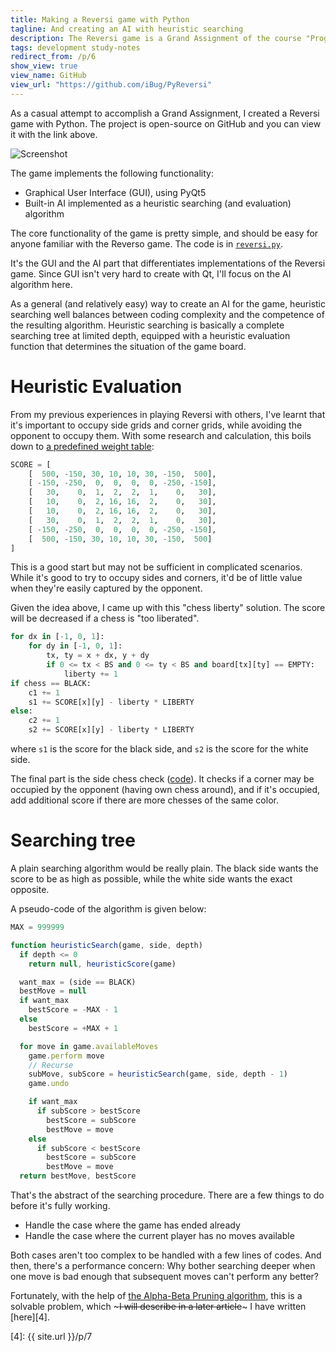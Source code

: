 ```yaml
---
title: Making a Reversi game with Python
tagline: And creating an AI with heuristic searching
description: The Reversi game is a Grand Assignment of the course "Program Design II". I'm giving it an attempt because the process of creating such a game would be interesting.
tags: development study-notes
redirect_from: /p/6
show_view: true
view_name: GitHub
view_url: "https://github.com/iBug/PyReversi"
---
```


As a casual attempt to accomplish a Grand Assignment, I created a Reversi game with Python. The project is open-source on GitHub and you can view it with the link above.

![Screenshot](https://user-images.githubusercontent.com/7273074/39672148-558d8104-5157-11e8-9a48-040459eb8d89.png)

The game implements the following functionality:

- Graphical User Interface (GUI), using PyQt5
- Built-in AI implemented as a heuristic searching (and evaluation) algorithm

The core functionality of the game is pretty simple, and should be easy for anyone familiar with the Reverso game. The code is in [`reversi.py`](https://github.com/iBug/PyReversi/blob/master/reversi.py).

It's the GUI and the AI part that differentiates implementations of the Reversi game. Since GUI isn't very hard to create with Qt, I'll focus on the AI algorithm here.

As a general (and relatively easy) way to create an AI for the game, heuristic searching well balances between coding complexity and the competence of the resulting algorithm. Heuristic searching is basically a complete searching tree at limited depth, equipped with a heuristic evaluation function that determines the situation of the game board.

# Heuristic Evaluation

From my previous experiences in playing Reversi with others, I've learnt that it's important to occupy side grids and corner grids, while avoiding the opponent to occupy them. With some research and calculation, this boils down to [a predefined weight table][1]:

```python
SCORE = [
    [  500, -150, 30, 10, 10, 30, -150,  500],
    [ -150, -250,  0,  0,  0,  0, -250, -150],
    [   30,    0,  1,  2,  2,  1,    0,   30],
    [   10,    0,  2, 16, 16,  2,    0,   30],
    [   10,    0,  2, 16, 16,  2,    0,   30],
    [   30,    0,  1,  2,  2,  1,    0,   30],
    [ -150, -250,  0,  0,  0,  0, -250, -150],
    [  500, -150, 30, 10, 10, 30, -150,  500]
]
```

This is a good start but may not be sufficient in complicated scenarios. While it's good to try to occupy sides and corners, it'd be of little value when they're easily captured by the opponent.

Given the idea above, I came up with this "chess liberty" solution. The score will be decreased if a chess is "too liberated".

```python
for dx in [-1, 0, 1]:
    for dy in [-1, 0, 1]:
        tx, ty = x + dx, y + dy
        if 0 <= tx < BS and 0 <= ty < BS and board[tx][ty] == EMPTY:
            liberty += 1
if chess == BLACK:
    c1 += 1
    s1 += SCORE[x][y] - liberty * LIBERTY
else:
    c2 += 1
    s2 += SCORE[x][y] - liberty * LIBERTY
```

where `s1` is the score for the black side, and `s2` is the score for the white side.

The final part is the side chess check ([code][2]). It checks if a corner may be occupied by the opponent (having own chess around), and if it's occupied, add additional score if there are more chesses of the same color.

# Searching tree

A plain searching algorithm would be really plain. The black side wants the score to be as high as possible, while the white side wants the exact opposite.

A pseudo-code of the algorithm is given below:

```javascript
MAX = 999999

function heuristicSearch(game, side, depth)
  if depth <= 0
    return null, heuristicScore(game)

  want_max = (side == BLACK)
  bestMove = null
  if want_max
    bestScore = -MAX - 1
  else
    bestScore = +MAX + 1

  for move in game.availableMoves
    game.perform move
    // Recurse
    subMove, subScore = heuristicSearch(game, side, depth - 1)
    game.undo

    if want_max
      if subScore > bestScore
        bestScore = subScore
        bestMove = move
    else
      if subScore < bestScore
        bestScore = subScore
        bestMove = move
  return bestMove, bestScore
```

That's the abstract of the searching procedure. There are a few things to do before it's fully working.

- Handle the case where the game has ended already
- Handle the case where the current player has no moves available

Both cases aren't too complex to be handled with a few lines of codes. And then, there's a performance concern: Why bother searching deeper when one move is bad enough that subsequent moves can't perform any better?

Fortunately, with the help of [the Alpha-Beta Pruning algorithm][3], this is a solvable problem, which ~~~I will describe in a later article~~~ I have written [here][4].


  [1]: https://github.com/iBug/PyReversi/blob/master/ai.py#L13
  [2]: https://github.com/iBug/PyReversi/blob/master/ai.py#L110
  [3]: https://en.wikipedia.org/wiki/Alpha–beta_pruning
  [4]: {{ site.url }}/p/7
